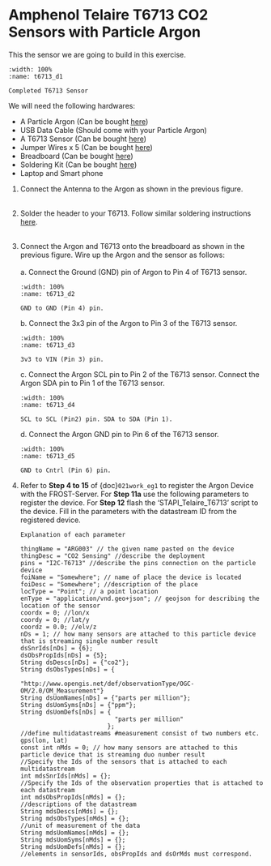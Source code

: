 # Amphenol Telaire T6713 CO2 Sensors with Particle Argon

This the sensor we are going to build in this exercise.

```{figure} /_static/023work_eg3/t6713_d1.png
:width: 100%
:name: t6713_d1

Completed T6713 Sensor
```

We will need the following hardwares:
- A Particle Argon (Can be bought [here](https://store.particle.io/products/argon))
- USB Data Cable (Should come with your Particle Argon)
- A T6713 Sensor (Can be bought [here](https://www.digikey.com/en/products/detail/amphenol-advanced-sensors/T6713/5027891))
- Jumper Wires x 5 (Can be bought [here](https://www.adafruit.com/product/1956))
- Breadboard (Can be bought [here](https://www.amazon.com/dp/B07DL13RZH/ref=redir_mobile_desktop?_encoding=UTF8&aaxitk=Ha8lI6PHb2sFCtkeyNViLQ&hsa_cr_id=4991273630901&pd_rd_plhdr=t&pd_rd_r=e429b428-9c18-43cc-bdb2-24937613797e&pd_rd_w=SmgRr&pd_rd_wg=zw5Ku&ref_=sbx_be_s_sparkle_mcd_asin_0_img))
- Soldering Kit (Can be bought [here](https://www.amazon.com/Soldering-Iron-Kit-Temperature-Desoldering/dp/B073VDX4B7/ref=sr_1_1_sspa?crid=3TI8MUBYG9QXZ&dchild=1&keywords=soldering+kit&qid=1615313665&s=industrial&sprefix=soldering%2Cindustrial%2C166&sr=1-1-spons&psc=1&smid=A1XLBTH0MIQMMO&spLa=ZW5jcnlwdGVkUXVhbGlmaWVyPUFHUTdTSUtLUkdESUQmZW5jcnlwdGVkSWQ9QTAzODE3MjcyS0REVDQ5U1JLSVk4JmVuY3J5cHRlZEFkSWQ9QTAxMjYzMDYxOTk2N0ZMSjdVUVI2JndpZGdldE5hbWU9c3BfYXRmJmFjdGlvbj1jbGlja1JlZGlyZWN0JmRvTm90TG9nQ2xpY2s9dHJ1ZQ==))
- Laptop and Smart phone

1. Connect the Antenna to the Argon as shown in the previous figure.
</Br><Br/>

2. Solder the header to your T6713. Follow similar soldering instructions [here](https://learn.adafruit.com/adafruit-sht31-d-temperature-and-humidity-sensor-breakout/assembly).
</Br><Br/>

3. Connect the Argon and T6713 onto the breadboard as shown in the previous figure. Wire up the Argon and the sensor as follows:
    </Br><Br/>
    a. Connect the Ground (GND) pin of Argon to Pin 4 of T6713 sensor.
    ```{figure} /_static/023work_eg3/t6713_d2.png
    :width: 100%
    :name: t6713_d2

    GND to GND (Pin 4) pin.
    ```

    b.  Connect the 3x3 pin of the Argon to Pin 3 of the T6713 sensor.
    ```{figure} /_static/023work_eg3/t6713_d3.png
    :width: 100%
    :name: t6713_d3

    3v3 to VIN (Pin 3) pin.
    ```

    c. Connect the Argon SCL pin to Pin 2 of the T6713 sensor. Connect the Argon SDA pin to Pin 1 of the T6713 sensor.
    ```{figure} /_static/023work_eg3/t6713_d4.png
    :width: 100%
    :name: t6713_d4

    SCL to SCL (Pin2) pin. SDA to SDA (Pin 1).
    ```

    d. Connect the Argon GND pin to Pin 6 of the T6713 sensor.
    ```{figure} /_static/023work_eg3/t6713_d5.png
    :width: 100%
    :name: t6713_d5

    GND to Cntrl (Pin 6) pin.
    ```
4. Refer to  **Step 4 to 15** of {doc}`021work_eg1` to register the Argon Device with the FROST-Server. For **Step 11a** use the following parameters to register the device. For **Step 12** flash the ‘STAPI_Telaire_T6713’ script to the device. Fill in the parameters with the datastream ID from the registered device.
    ```
    Explanation of each parameter

    thingName = "ARG003" // the given name pasted on the device
    thingDesc = "CO2 Sensing" //describe the deployment
    pins = "I2C-T6713" //describe the pins connection on the particle device
    foiName = "Somewhere"; // name of place the device is located
    foiDesc = "Somewhere"; //description of the place
    locType = "Point"; // a point location
    enType = "application/vnd.geo+json"; // geojson for describing the location of the sensor
    coordx = 0; //lon/x
    coordy = 0; //lat/y
    coordz = 0.0; //elv/z
    nDs = 1; // how many sensors are attached to this particle device that is streaming single number result
    dsSnrIds[nDs] = {6};
    dsObsPropIds[nDs] = {5};
    String dsDescs[nDs] = {"co2"};
    String dsObsTypes[nDs] = {
                            "http://www.opengis.net/def/observationType/OGC-OM/2.0/OM_Measurement"}
    String dsUomNames[nDs] = {"parts per million"};
    String dsUomSyms[nDs] = {"ppm"};
    String dsUomDefs[nDs] = {
                              "parts per million"
                            };
    //define multidatastreams #measurement consist of two numbers etc. gps(lon, lat)
    const int nMds = 0; // how many sensors are attached to this particle device that is streaming duo number result
    //Specify the Ids of the sensors that is attached to each multidatastream
    int mdsSnrIds[nMds] = {};
    //Specify the Ids of the observation properties that is attached to each datastream
    int mdsObsPropIds[nMds] = {};
    //descriptions of the datastream
    String mdsDescs[nMds] = {};
    String mdsObsTypes[nMds] = {};
    //unit of measurement of the data
    String mdsUomNames[nMds] = {};
    String mdsUomSyms[nMds] = {};
    String mdsUomDefs[nMds] = {};
    //elements in sensorIds, obsPropIds and dsOrMds must correspond.
    ```
